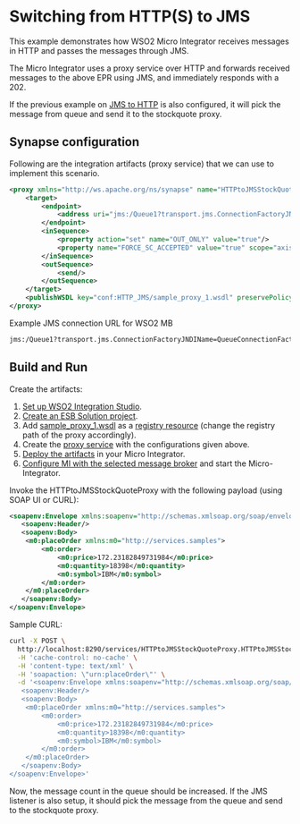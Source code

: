 # Switching from HTTP(S) to JMS

This example demonstrates how WSO2 Micro Integrator receives messages in HTTP and passes the messages through JMS.

The Micro Integrator uses a proxy service over HTTP and forwards received messages to the above EPR using JMS, and immediately responds with a 202. 

If the previous example on [JMS to HTTP](../switching_from_JMS_to_HTTP) is also configured, it will pick the message from queue and send it to the stockquote proxy.

## Synapse configuration

Following are the integration artifacts (proxy service) that we can use to implement this scenario.

```xml
<proxy xmlns="http://ws.apache.org/ns/synapse" name="HTTPtoJMSStockQuoteProxy" transports="http">
    <target>
        <endpoint>
            <address uri="jms:/Queue1?transport.jms.ConnectionFactoryJNDIName=QueueConnectionFactory&amp;java.naming.factory.initial=org.apache.activemq.jndi.ActiveMQInitialContextFactory&amp;java.naming.provider.url=tcp://localhost:61616&amp;transport.jms.DestinationType=queue"/>
        </endpoint>
        <inSequence>
            <property action="set" name="OUT_ONLY" value="true"/>
            <property name="FORCE_SC_ACCEPTED" value="true" scope="axis2"/>
        </inSequence>
        <outSequence>
            <send/>
        </outSequence>
    </target>
    <publishWSDL key="conf:HTTP_JMS/sample_proxy_1.wsdl" preservePolicy="true"/>
</proxy>
```

Example JMS connection URL for WSO2 MB

```xml
jms:/Queue1?transport.jms.ConnectionFactoryJNDIName=QueueConnectionFactory&amp;java.naming.factory.initial=org.wso2.andes.jndi.PropertiesFileInitialContextFactory&amp;java.naming.provider.url=conf/jndi.properties&amp;transport.jms.DestinationType=queue
```
## Build and Run

Create the artifacts:

1. [Set up WSO2 Integration Studio](../../../../develop/installing-WSO2-Integration-Studio).
2. [Create an ESB Solution project](../../../../develop/creating-projects/#esb-config-project).
3. Add [sample_proxy_1.wsdl](https://github.com/wso2-docs/WSO2_EI/blob/master/samples-protocol-switching/sample_proxy_1.wsdl) as a [registry resource](../../../../develop/creating-artifacts/creating-registry-resources) (change the registry path of the proxy accordingly). 
4. Create the [proxy service](../../../../develop/creating-artifacts/creating-a-proxy-service) with the configurations given above.
5. [Deploy the artifacts](../../../../develop/deploy-and-run) in your Micro Integrator.
6. [Configure MI with the selected message broker](../../../../setup/brokers/configure-with-ActiveMQ) and start the Micro-Integrator.

Invoke the HTTPtoJMSStockQuoteProxy with the following payload (using SOAP UI or CURL):

```xml
<soapenv:Envelope xmlns:soapenv="http://schemas.xmlsoap.org/soap/envelope/">
   <soapenv:Header/>
   <soapenv:Body>
   	<m0:placeOrder xmlns:m0="http://services.samples">
	    <m0:order>
	        <m0:price>172.23182849731984</m0:price>
	        <m0:quantity>18398</m0:quantity>
	        <m0:symbol>IBM</m0:symbol>
	    </m0:order>
	</m0:placeOrder>
   </soapenv:Body>
</soapenv:Envelope>
```

Sample CURL:

```bash
curl -X POST \
  http://localhost:8290/services/HTTPtoJMSStockQuoteProxy.HTTPtoJMSStockQuoteProxyHttpSoap11Endpoint \
  -H 'cache-control: no-cache' \
  -H 'content-type: text/xml' \
  -H 'soapaction: \"urn:placeOrder\"' \
  -d '<soapenv:Envelope xmlns:soapenv="http://schemas.xmlsoap.org/soap/envelope/">
   <soapenv:Header/>
   <soapenv:Body>
   	<m0:placeOrder xmlns:m0="http://services.samples">
	    <m0:order>
	        <m0:price>172.23182849731984</m0:price>
	        <m0:quantity>18398</m0:quantity>
	        <m0:symbol>IBM</m0:symbol>
	    </m0:order>
	</m0:placeOrder>
   </soapenv:Body>
</soapenv:Envelope>'
```

Now, the message count in the queue should be increased. If the JMS listener is also setup, it should pick the message from the queue and send to the stockquote proxy.
